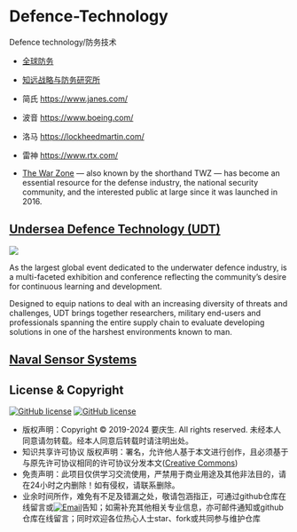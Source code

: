 # Defence-Technology

Defence technology/防务技术

- [全球防务](http://www.defence.org.cn/)
- [知远战略与防务研究所](http://www.knowfar.org.cn/)

- 简氏 <https://www.janes.com/>
- 波音 <https://www.boeing.com/>
- 洛马 <https://lockheedmartin.com/>
- 雷神 <https://www.rtx.com/>
- [The War Zone](https://www.twz.com) — also known by the shorthand TWZ — has become an essential resource for the defense industry, the national security community, and the interested public at large since it was launched in 2016.

## [Undersea Defence Technology (UDT)](https://www.udt-global.com)

![](https://preview.showoff.asp.events/047B0056-5056-B759-7AB818843F69A22E/__media/Hero/UDT_Website-1920x1080.jpg)

As the largest global event dedicated to the underwater defence industry, is a multi-faceted exhibition and conference reflecting the community’s desire for continuous learning and development.

Designed to equip nations to deal with an increasing diversity of threats and challenges, UDT brings together researchers, military end-users and professionals spanning the entire supply chain to evaluate developing solutions in one of the harshest environments known to man.

## [Naval Sensor Systems](https://www.twz.com/category/naval-sensor-systems)

## License & Copyright
<a id="markdown-license-%26-copyright" name="license-%26-copyright"></a>

[![GitHub license](https://badgen.net/github/license/yaoqs/Defence-Technology)](https://github.com/yaoqs/Defence-Technology/blob/master/LICENSE) [![GitHub license](https://img.shields.io/github/license/yaoqs/Defence-Technology.svg)](https://github.com/yaoqs/Defence-Technology/blob/master/LICENSE)

- 版权声明：Copyright © 2019-2024 要庆生. All rights reserved. 未经本人同意请勿转载。经本人同意后转载时请注明出处。
- 知识共享许可协议 版权声明：署名，允许他人基于本文进行创作，且必须基于与原先许可协议相同的许可协议分发本文([Creative Commons](http://creativecommons.org/licenses/by-sa/4.0/ ))
- 免责声明：此项目仅供学习交流使用，严禁用于商业用途及其他非法目的，请在24小时之内删除！如有侵权，请联系删除。
- 业余时间所作，难免有不足及错漏之处，敬请包涵指正，可通过github仓库在线留言或[![Email](http://rescdn.qqmail.com/zh_CN/htmledition/images/function/qm_open/ico_mailme_01.png)](http://mail.qq.com/cgi-bin/qm_share?t=qm_mailme&email=m_L69OroxPj1qqKjrdvq6rX49PY)告知；如需补充其他相关专业信息，亦可邮件通知或github仓库在线留言；同时欢迎各位热心人士star、fork或共同参与维护仓库
